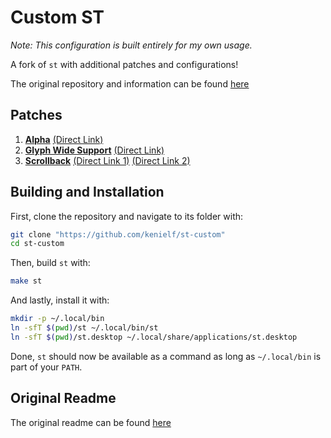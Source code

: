 # Custom ST
*Note: This configuration is built entirely for my own usage.*

A fork of `st` with additional patches and configurations!

The original repository and information can be found [here](https://st.suckless.org/)

## Patches
 1. **[Alpha](https://st.suckless.org/patches/alpha/)** 
 [(Direct Link)](https://st.suckless.org/patches/alpha/st-alpha-20220206-0.8.5.diff)
 2. **[Glyph Wide Support](https://st.suckless.org/patches/glyph_wide_support/)** 
 [(Direct Link)](https://st.suckless.org/patches/glyph_wide_support/st-glyph-wide-support-20220411-ef05519.diff)
 3. **[Scrollback](https://st.suckless.org/patches/scrollback/)**
 [(Direct Link 1)](https://st.suckless.org/patches/scrollback/st-scrollback-20210507-4536f46.diff)
 [(Direct Link 2)](https://st.suckless.org/patches/scrollback/st-scrollback-mouse-20220127-2c5edf2.diff)

## Building and Installation
First, clone the repository and navigate to its folder with:
```bash
git clone "https://github.com/kenielf/st-custom"
cd st-custom
```

Then, build `st` with:
```bash
make st
```

And lastly, install it with:
```bash
mkdir -p ~/.local/bin
ln -sfT $(pwd)/st ~/.local/bin/st
ln -sfT $(pwd)/st.desktop ~/.local/share/applications/st.desktop
```

Done, `st` should now be available as a command as long as `~/.local/bin` is 
part of your `PATH`.

## Original Readme
The original readme can be found [here](/README)
